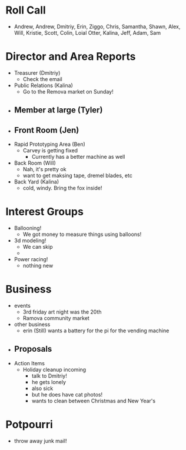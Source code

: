 # Roll Call

- Andrew, Andrew, Dmitriy, Erin, Ziggo, Chris, Samantha, Shawn, Alex, Will, Kristie, Scott, Colin, Loial Otter, Kalina, Jeff, Adam, Sam

# Director and Area Reports

- Treasurer (Dmitriy)
  - Check the email
- Public Relations (Kalina)
  - Go to the Remova market on Sunday!
- Member at large (Tyler)
  - 
- Front Room (Jen)
  - 
- Rapid Prototyping Area (Ben)
  - Carvey is getting fixed
    - Currently has a better machine as well
- Back Room (Will)
  - Nah, it's pretty ok
  - want to get maksing tape, dremel blades, etc
- Back Yard (Kalina)
  - cold, windy. Bring the fox inside!
    
# Interest Groups
- Ballooning!
  - We got money to measure things using balloons!
- 3d modeling!
  - We can skip
  - 
- Power racing!
  - nothing new
# Business
- events
  - 3rd friday art night was the 20th
  - Ramova community market
- other business
  - erin (Still) wants a battery for the pi for the vending machine
- Proposals
  - 
- Action Items
  - Holiday cleanup incoming
    - talk to Dmitriy!
    - he gets lonely
    - also sick
    - but he does have cat photos!
    - wants to clean between Christmas and New Year's

# Potpourri 
- throw away junk mail!
